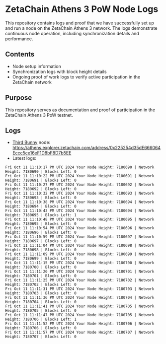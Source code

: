 # ZetaChain Athens 3 PoW Node Logs
This repository contains logs and proof that we have successfully set up and run a node on the ZetaChain Athens 3 network. The logs demonstrate continuous node operation, including synchronization details and performance.

## Contents
- Node setup information
- Synchronization logs with block height details
- Ongoing proof of work logs to verify active participation in the ZetaChain network

## Purpose
This repository serves as documentation and proof of participation in the ZetaChain Athens 3 PoW testnet.

## Logs

- [Third Bunny](https://thirdbunny.xyz/) node: https://athens.explorer.zetachain.com/address/0x225254d35dE666064Eccc5ce16eF1D8bF8D7b5EE
- Latest logs:
```
Fri Oct 11 11:10:17 PM UTC 2024 Your Node Height: 7180690 | Network Height: 7180690 | Blocks Left: 0
Fri Oct 11 11:10:22 PM UTC 2024 Your Node Height: 7180691 | Network Height: 7180691 | Blocks Left: 0
Fri Oct 11 11:10:27 PM UTC 2024 Your Node Height: 7180692 | Network Height: 7180692 | Blocks Left: 0
Fri Oct 11 11:10:32 PM UTC 2024 Your Node Height: 7180693 | Network Height: 7180693 | Blocks Left: 0
Fri Oct 11 11:10:38 PM UTC 2024 Your Node Height: 7180694 | Network Height: 7180694 | Blocks Left: 0
Fri Oct 11 11:10:43 PM UTC 2024 Your Node Height: 7180694 | Network Height: 7180695 | Blocks Left: 1
Fri Oct 11 11:10:48 PM UTC 2024 Your Node Height: 7180695 | Network Height: 7180695 | Blocks Left: 0
Fri Oct 11 11:10:54 PM UTC 2024 Your Node Height: 7180696 | Network Height: 7180696 | Blocks Left: 0
Fri Oct 11 11:10:59 PM UTC 2024 Your Node Height: 7180697 | Network Height: 7180697 | Blocks Left: 0
Fri Oct 11 11:11:04 PM UTC 2024 Your Node Height: 7180698 | Network Height: 7180698 | Blocks Left: 0
Fri Oct 11 11:11:09 PM UTC 2024 Your Node Height: 7180699 | Network Height: 7180699 | Blocks Left: 0
Fri Oct 11 11:11:15 PM UTC 2024 Your Node Height: 7180700 | Network Height: 7180700 | Blocks Left: 0
Fri Oct 11 11:11:20 PM UTC 2024 Your Node Height: 7180701 | Network Height: 7180701 | Blocks Left: 0
Fri Oct 11 11:11:25 PM UTC 2024 Your Node Height: 7180702 | Network Height: 7180702 | Blocks Left: 0
Fri Oct 11 11:11:31 PM UTC 2024 Your Node Height: 7180703 | Network Height: 7180703 | Blocks Left: 0
Fri Oct 11 11:11:36 PM UTC 2024 Your Node Height: 7180704 | Network Height: 7180704 | Blocks Left: 0
Fri Oct 11 11:11:41 PM UTC 2024 Your Node Height: 7180705 | Network Height: 7180705 | Blocks Left: 0
Fri Oct 11 11:11:47 PM UTC 2024 Your Node Height: 7180705 | Network Height: 7180706 | Blocks Left: 1
Fri Oct 11 11:11:52 PM UTC 2024 Your Node Height: 7180706 | Network Height: 7180706 | Blocks Left: 0
Fri Oct 11 11:11:57 PM UTC 2024 Your Node Height: 7180707 | Network Height: 7180707 | Blocks Left: 0
```
